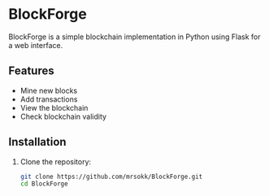 # BlockForge

BlockForge is a simple blockchain implementation in Python using Flask for a web interface.

## Features

- Mine new blocks
- Add transactions
- View the blockchain
- Check blockchain validity

## Installation

1. Clone the repository:
   ```bash
   git clone https://github.com/mrsokk/BlockForge.git
   cd BlockForge
